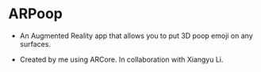 # ARPoop

* An Augmented Reality app that allows you to put 3D poop emoji on any surfaces.

* Created by me using ARCore. In collaboration with Xiangyu Li.
